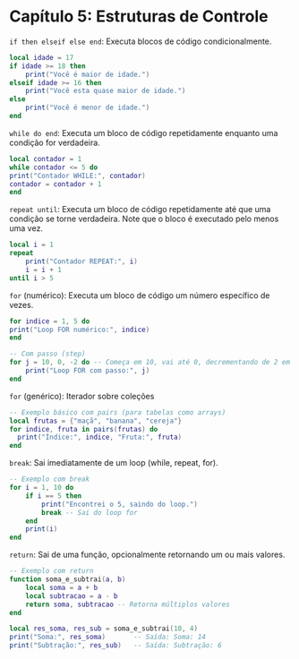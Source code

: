 # Capítulo 5: Estruturas de Controle

`if then elseif else end`: Executa blocos de código condicionalmente.

```lua
local idade = 17
if idade >= 18 then
    print("Você é maior de idade.")
elseif idade >= 16 then
    print("Você esta quase maior de idade.")
else
    print("Você é menor de idade.")
end
```

`while do end`: Executa um bloco de código repetidamente enquanto uma condição for verdadeira.

```lua
local contador = 1
while contador <= 5 do
print("Contador WHILE:", contador)
contador = contador + 1
end
```

`repeat until`: Executa um bloco de código repetidamente até que uma condição se torne verdadeira. Note que o bloco é executado pelo menos uma vez.

```lua
local i = 1
repeat
    print("Contador REPEAT:", i)
    i = i + 1
until i > 5
```

`for` (numérico): Executa um bloco de código um número específico de vezes.

```lua
for indice = 1, 5 do
print("Loop FOR numérico:", indice)
end

-- Com passo (step)
for j = 10, 0, -2 do -- Começa em 10, vai até 0, decrementando de 2 em 2
    print("Loop FOR com passo:", j)
end
```

`for` (genérico): Iterador sobre coleções

```lua
-- Exemplo básico com pairs (para tabelas como arrays)
local frutas = {"maçã", "banana", "cereja"}
for indice, fruta in pairs(frutas) do
  print("Índice:", indice, "Fruta:", fruta)
end
```

`break`: Sai imediatamente de um loop (while, repeat, for).

```lua
-- Exemplo com break
for i = 1, 10 do
    if i == 5 then
        print("Encontrei o 5, saindo do loop.")
        break -- Sai do loop for
    end
    print(i)
end
```

`return`: Sai de uma função, opcionalmente retornando um ou mais valores.

```lua
-- Exemplo com return
function soma_e_subtrai(a, b)
    local soma = a + b
    local subtracao = a - b
    return soma, subtracao -- Retorna múltiplos valores
end

local res_soma, res_sub = soma_e_subtrai(10, 4)
print("Soma:", res_soma)       -- Saída: Soma: 14
print("Subtração:", res_sub)   -- Saída: Subtração: 6
```
